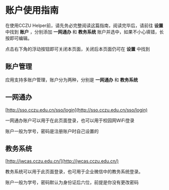 # 账户使用指南

在使用CCZU Helper前，请先务必完整阅读这篇指南，阅读完毕后，请前往 **设置** 中找到 **账户** ，分别添加 **一网通办** 和 **教务系统** 账户并选中，如果不小心填错，长按即可编辑。

点击右下角的浮动按钮即可关闭本页面，关闭后本页面仍可在 **设置** 中找到

## 账户管理

应用支持多账户管理，账户分为两种，分别是 **一网通办** 和 **教务系统**

## 一网通办

[http://sso.cczu.edu.cn/sso/login](http://sso.cczu.edu.cn/sso/login)

一网通办账户可以用于在此页面登录，也可以用于校园网WiFi登录

账户一般为学号，密码是注册账户时自己设置的

## 教务系统

[http://jwcas.cczu.edu.cn/](http://jwcas.cczu.edu.cn/)

教务系统可以用于此页面登录，也可用于企业微信中的教务系统登录。

账户一般为学号，密码默认为身份证后六位，前提是你没有更改密码
